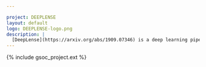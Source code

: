 ```yaml
---

project: DEEPLENSE
layout: default
logo: DEEPLENSE-logo.png
description: |
  [DeepLense](https://arxiv.org/abs/1909.07346) is a deep learning pipeline for particle dark matter searches with strong gravitational lensing.
---
```


{% include gsoc_project.ext %}
